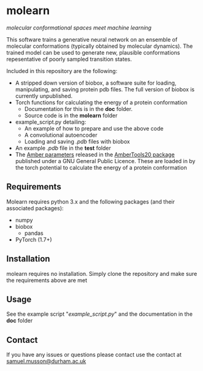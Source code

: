 # molearn

*molecular conformational spaces meet machine learning*

This software trains a generative neural network on an ensemble of molecular conformations (typically obtained by molecular dynamics).
The trained model can be used to generate new, plausible conformations repesentative of poorly sampled transition states.

Included in this repository are the following:
* A stripped down version of biobox, a software suite for loading, manipulating, and saving protein pdb files. The full version of biobox is currently unpublished. 
* Torch functions for calculating the energy of a protein conformation
  * Documentation for this is in the **doc** folder.
  * Source code is in the **molearn** folder
* example_script.py detailing:
  * An example of how to prepare and use the above code
  * A convolutional autoencoder
  * Loading and saving *.pdb* files with biobox
* An example *.pdb* file in the **test** folder
* The [Amber parameters](https://ambermd.org/AmberModels.php) released in the [AmberTools20 package](https://ambermd.org/AmberTools.php) published under a GNU General Public Licence. These are loaded in by the torch potential to calculate the energy of a protein conformation

## Requirements ##

Molearn requires python 3.x and the following packages (and their associated packages):
* numpy
* biobox
  * pandas
* PyTorch (1.7+)

## Installation ##

molearn requires no installation. Simply clone the repository and make sure the requirements above are met

## Usage ##
See the example script "*example_script.py*" and the documentation in the **doc** folder


## Contact ##

If you have any issues or questions please contact use the contact at samuel.musson@durham.ac.uk
